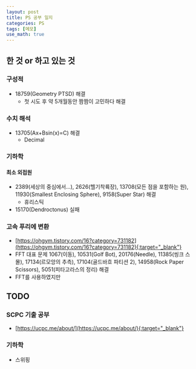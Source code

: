```yaml
---
layout: post
title: PS 공부 일지
categories: PS
tags: [메모]
use_math: true
---
```


## 한 것 or 하고 있는 것

### 구성적
- 18759(Geometry PTSD) 해결
  - 첫 시도 후 약 5개월동안 짬짬이 고민하다 해결

### 수치 해석
- 13705(Ax+Bsin(x)=C) 해결
  - Decimal

### 기하학
#### 최소 외접원
- 2389(세상의 중심에서...), 2626(헬기착륙장), 13708(모든 점을 포함하는 원), 11930(Smallest Enclosing Sphere), 9158(Super Star) 해결
  - 휴리스틱
- 15170(Dendroctonus) 실패


### 고속 푸리에 변환
- [https://ohgym.tistory.com/16?category=731182](https://ohgym.tistory.com/16?category=731182){:target="_blank"}
- FFT 대표 문제 1067(이동), 10531(Golf Bot), 20176(Needle), 11385(씽크 스몰), 17134(르모앙의 추측), 17104(골드바흐 파티션 2), 14958(Rock Paper Scissors), 5051(피타고라스의 정리) 해결
- FFT를 사용하였지만 


## TODO

### SCPC 기출 공부
- [https://ucpc.me/about/](https://ucpc.me/about/){:target="_blank"}


### 기하학
- 스위핑

